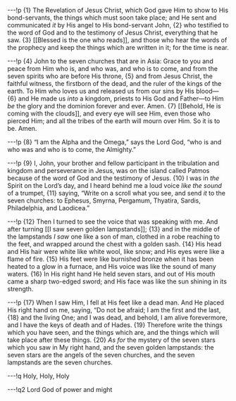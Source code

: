 ---!p
{1} The Revelation of Jesus Christ, which God gave Him to show to His bond-servants, the things which must soon take place; and He sent and communicated _it_ by His angel to His bond-servant John, {2} who testified to the word of God and to the testimony of Jesus Christ, everything that he saw. {3} [[Blessed is the one who reads]], and those who hear the words of the prophecy and keep the things which are written in it; for the time is near.

---!p
{4} John to the seven churches that are in Asia: Grace to you and peace from Him who is, and who was, and who is to come, and from the seven spirits who are before His throne, {5} and from Jesus Christ, the faithful witness, the firstborn of the dead, and the ruler of the kings of the earth. To Him who loves us and released us from our sins by His blood— {6} and He made us _into_ a kingdom, priests to His God and Father—to Him _be_ the glory and the dominion forever and ever. Amen. {7} [[Behold, He is coming with the clouds]], and every eye will see Him, even those who pierced Him; and all the tribes of the earth will mourn over Him. So it is to be. Amen.

---!p
{8} “I am the Alpha and the Omega,” says the Lord God, “who is and who was and who is to come, the Almighty.”

---!p
{9} I, John, your brother and fellow participant in the tribulation and kingdom and perseverance in Jesus, was on the island called Patmos because of the word of God and the testimony of Jesus. {10} I was in _the_ Spirit on the Lord’s day, and I heard behind me a loud voice _like the sound_ of a trumpet, {11} saying, “Write on a scroll what you see, and send _it_ to the seven churches: to Ephesus, Smyrna, Pergamum, Thyatira, Sardis, Philadelphia, and Laodicea.”

---!p
{12} Then I turned to see the voice that was speaking with me. And after turning [[I saw seven golden lampstands]]; {13} and in the middle of the lampstands _I saw_ one like a son of man, clothed in a robe reaching to the feet, and wrapped around the chest with a golden sash. {14} His head and His hair were white like white wool, like snow; and His eyes were like a flame of fire. {15} His feet were like burnished bronze when it has been heated to a glow in a furnace, and His voice was like the sound of many waters. {16} In His right hand He held seven stars, and out of His mouth came a sharp two-edged sword; and His face was like the sun shining in its strength.

---!p
{17} When I saw Him, I fell at His feet like a dead man. And He placed His right hand on me, saying, “Do not be afraid; I am the first and the last, {18} and the living One; and I was dead, and behold, I am alive forevermore, and I have the keys of death and of Hades. {19} Therefore write the things which you have seen, and the things which are, and the things which will take place after these things. {20} _As for_ the mystery of the seven stars which you saw in My right hand, and the seven golden lampstands: the seven stars are the angels of the seven churches, and the seven lampstands are the seven churches.

---!q
Holy, Holy, Holy

---!q2
Lord God of power and might
